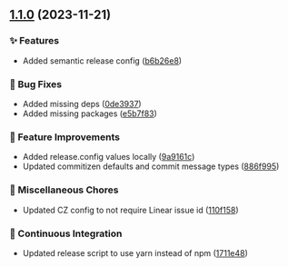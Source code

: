 ## [1.1.0](https://github.com/ListedB/cz-conventional-changelog-for-linear/compare/v1.0.0...v1.1.0) (2023-11-21)


### :sparkles: Features

* Added semantic release config ([b6b26e8](https://github.com/ListedB/cz-conventional-changelog-for-linear/commit/b6b26e855864476c9925a77e183faa7c8adc04c3))


### :bug: Bug Fixes

* Added missing deps ([0de3937](https://github.com/ListedB/cz-conventional-changelog-for-linear/commit/0de3937d4896f12f0ff25d39d10ecb1229d55fcb))
* Added missing packages ([e5b7f83](https://github.com/ListedB/cz-conventional-changelog-for-linear/commit/e5b7f83eff25d972c619622c1a29509fd109896a))


### :dizzy: Feature Improvements

* Added release.config values locally ([9a9161c](https://github.com/ListedB/cz-conventional-changelog-for-linear/commit/9a9161c7e12635ab3424de66e6a3115c6a0b462e))
* Updated commitizen defaults and commit message types ([886f995](https://github.com/ListedB/cz-conventional-changelog-for-linear/commit/886f995c74f46fe43e50021efea0b2f9132dc75e))


### :wrench: Miscellaneous Chores

* Updated CZ config to not require Linear issue id ([110f158](https://github.com/ListedB/cz-conventional-changelog-for-linear/commit/110f1587337eb048bebaa0c4ccbad271080be2b5))


### :construction_worker: Continuous Integration

* Updated release script to use yarn instead of npm ([1711e48](https://github.com/ListedB/cz-conventional-changelog-for-linear/commit/1711e48ffa7b5d49ffb5b9aa48f358f0b0f19d14))
